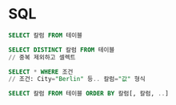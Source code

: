 # SQL
```sql
SELECT 칼럼 FROM 테이블
```
```sql
SELECT DISTINCT 칼럼 FROM 테이블
// 중복 제외하고 셀렉트
```
```sql
SELECT * WHERE 조건
// 조건: City="Berlin" 등.. 칼럼="값" 형식
```

```sql
SELECT 칼럼 FROM 테이블 ORDER BY 칼럼[, 칼럼, ..]
```


<!--stackedit_data:
eyJoaXN0b3J5IjpbMzI4ODU3NzU2LDI5MDQ5MDY2XX0=
-->